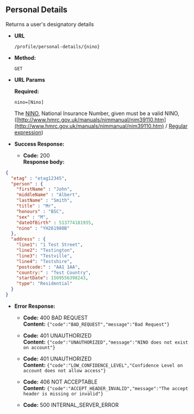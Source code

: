 Personal Details
----
  Returns a user's designatory details

* **URL**

  `/profile/personal-details/{nino}`

* **Method:**

  `GET`

*  **URL Params**

   **Required:**

   `nino=[Nino]`

   The [NINO](https://github.com/hmrc/domain/blob/master/src/main/scala/uk/gov/hmrc/domain/Nino.scala#L21), National Insurance Number, given must be a valid NINO, ([http://www.hmrc.gov.uk/manuals/nimmanual/nim39110.htm](http://www.hmrc.gov.uk/manuals/nimmanual/nim39110.htm) / [Regular expression](https://github.com/hmrc/domain/blob/master/src/main/scala/uk/gov/hmrc/domain/Nino.scala#L36))


* **Success Response:**

  * **Code:** 200 <br />
    **Response body:**

```json
{
  "etag" : "etag12345",
  "person" : {
    "firstName" : "John",
    "middleName" : "Albert",
    "lastName" : "Smith",
    "title" : "Mr",
    "honours" : "BSC",
    "sex" : "M",
    "dateOfBirth" : 513774181935,
    "nino" : "YH261980B"
  },
  "address" : {
    "line1": "1 Test Street",
    "line2": "Testington",
    "line3": "Testville",
    "line4": "Testshire",
    "postcode:" : "AA1 1AA",
    "country:" : "Test Country",
    "startDate": 1509556398243,
    "type": "Residential"
  }
}
```

* **Error Response:**

  * **Code:** 400 BAD REQUEST <br />
    **Content:** `{"code":"BAD_REQUEST","message":"Bad Request"}`

  * **Code:** 401 UNAUTHORIZED <br />
    **Content:** `{"code":"UNAUTHORIZED","message":"NINO does not exist on account"}`

  * **Code:** 401 UNAUTHORIZED <br />
    **Content:** `{"code":"LOW_CONFIDENCE_LEVEL","Confidence Level on account does not allow access"}`

  * **Code:** 406 NOT ACCEPTABLE <br />
    **Content:** `{"code":"ACCEPT_HEADER_INVALID","message":"The accept header is missing or invalid"}`

  * **Code:** 500 INTERNAL_SERVER_ERROR <br />


